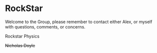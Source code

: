 RockStar
========
Welcome to the Group, please remember to contact either Alex, or myself with questions, comments, or concerns.

Rockstar Physics 

~~Nicholas Doyle~~

